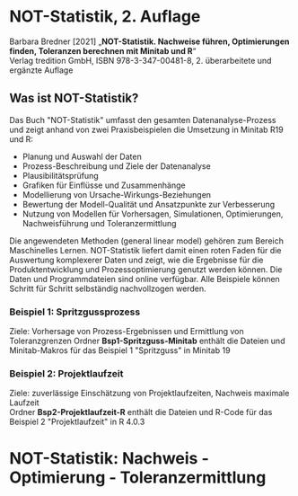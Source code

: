 # NOT-Statistik, 2. Auflage
Barbara Bredner [2021] „**NOT-Statistik. Nachweise führen, Optimierungen finden, Toleranzen berechnen mit Minitab und R**“  
Verlag tredition GmbH, ISBN 978-3-347-00481-8, 2. überarbeitete und ergänzte Auflage

## Was ist NOT-Statistik?
Das Buch "NOT-Statistik" umfasst den gesamten Datenanalyse-Prozess und zeigt anhand von zwei Praxisbeispielen die Umsetzung in Minitab R19 und R:

* Planung und Auswahl der Daten
* Prozess-Beschreibung und Ziele der Datenanalyse
* Plausibilitätsprüfung
* Grafiken für Einflüsse und Zusammenhänge
* Modellierung von Ursache-Wirkungs-Beziehungen
* Bewertung der Modell-Qualität und Ansatzpunkte zur Verbesserung
* Nutzung von Modellen für Vorhersagen, Simulationen, Optimierungen, Nachweisführung und Toleranzermittlung

Die angewendeten Methoden (general linear model) gehören zum Bereich Maschinelles Lernen. NOT-Statistik liefert damit einen roten Faden für die Auswertung komplexerer Daten und zeigt, wie die Ergebnisse für die Produktentwicklung und Prozessoptimierung genutzt werden können. Die Daten und Programmdateien sind online verfügbar. Alle Beispiele können Schritt für Schritt selbständig nachvollzogen werden.

### Beispiel 1: Spritzgussprozess
Ziele: Vorhersage von Prozess-Ergebnissen und Ermittlung von Toleranzgrenzen 
Ordner **Bsp1-Spritzguss-Minitab** enthält die Dateien und Minitab-Makros für das Beispiel 1 "Spritzguss" in Minitab 19

### Beispiel 2: Projektlaufzeit
Ziele: zuverlässige Einschätzung von Projektlaufzeiten, Nachweis maximale Laufzeit  
Ordner **Bsp2-Projektlaufzeit-R** enthält die Dateien und R-Code für das Beispiel 2 "Projektlaufzeit" in R 4.0.3


# NOT-Statistik: Nachweis - Optimierung - Toleranzermittlung
